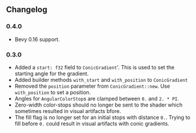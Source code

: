 ## Changelog

### 0.4.0
* Bevy 0.16 support.

### 0.3.0
* Added a `start: f32` field to `ConicGradient`'. This is used to set the starting angle for the gradient.
* Added builder methods `with_start` and `with_position` to `ConicGradient`
* Removed the `position` parameter from `ConicGradient::new`. Use `with_position` to set a position.
* Angles for `AngularColorStop`s are clamped between `0.` and `2. * PI`. 
* Zero-width color-stops should no longer be sent to the shader which sometimes resulted in visual artifacts bfore.
* The fill flag is no longer set for an initial stops with distance `0.`. Trying to fill before `0.` could result in visual artifacts with conic gradients.